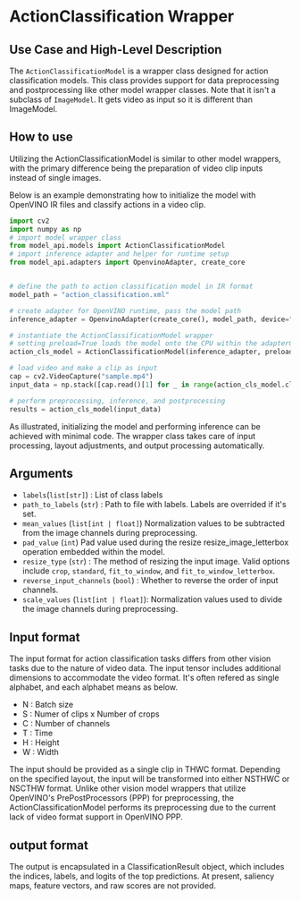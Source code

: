 # ActionClassification Wrapper

## Use Case and High-Level Description

The `ActionClassificationModel` is a wrapper class designed for action classification models.
This class provides support for data preprocessing and postprocessing like other model wrapper classes.
Note that it isn't a subclass of `ImageModel`. It gets video as input so it is different than ImageModel.

## How to use

Utilizing the ActionClassificationModel is similar to other model wrappers, with the primary difference being the preparation of video clip inputs instead of single images.

Below is an example demonstrating how to initialize the model with OpenVINO IR files and classify actions in a video clip.


```python
import cv2
import numpy as np
# import model wrapper class
from model_api.models import ActionClassificationModel
# import inference adapter and helper for runtime setup
from model_api.adapters import OpenvinoAdapter, create_core


# define the path to action classification model in IR format
model_path = "action_classification.xml"

# create adapter for OpenVINO runtime, pass the model path
inference_adapter = OpenvinoAdapter(create_core(), model_path, device="CPU")

# instantiate the ActionClassificationModel wrapper
# setting preload=True loads the model onto the CPU within the adapter0
action_cls_model = ActionClassificationModel(inference_adapter, preload=True)

# load video and make a clip as input
cap = cv2.VideoCapture("sample.mp4")
input_data = np.stack([cap.read()[1] for _ in range(action_cls_model.clip_size)])

# perform preprocessing, inference, and postprocessing
results = action_cls_model(input_data)
```

As illustrated, initializing the model and performing inference can be achieved with minimal code.
The wrapper class takes care of input processing, layout adjustments, and output processing automatically.


## Arguments

- `labels`(`list[str]`) : List of class labels
- `path_to_labels` (`str`) : Path to file with labels. Labels are overrided if it's set.
- `mean_values` (`list[int | float]`) Normalization values to be subtracted from the image channels during preprocessing.
- `pad_value` (`int`) Pad value used during the resize resize_image_letterbox operation embedded within the model.
- `resize_type` (`str`) : The method of resizing the input image. Valid options include `crop`, `standard`, `fit_to_window`, and `fit_to_window_letterbox`.
- `reverse_input_channels` (`bool`) : Whether to reverse the order of input channels.
- `scale_values` (`list[int | float]`): Normalization values used to divide the image channels during preprocessing.

## Input format

The input format for action classification tasks differs from other vision tasks due to the nature of video data.
The input tensor includes additional dimensions to accommodate the video format.
It's often refered as single alphabet, and each alphabet means as below.

- N : Batch size
- S : Numer of clips x Number of crops
- C : Number of channels
- T : Time
- H : Height
- W : Width

The input should be provided as a single clip in THWC format.
Depending on the specified layout, the input will be transformed into either NSTHWC or NSCTHW format.
Unlike other vision model wrappers that utilize OpenVINO's PrePostProcessors (PPP) for preprocessing,
the ActionClassificationModel performs its preprocessing due to the current lack of video format support in OpenVINO PPP.

## output format

The output is encapsulated in a ClassificationResult object, which includes the indices, labels, and logits of the top predictions.
At present, saliency maps, feature vectors, and raw scores are not provided.
